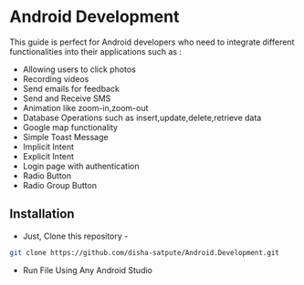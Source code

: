 # Android Development
This guide is perfect for Android developers who need to integrate different functionalities into 
their applications such as :
- Allowing users to click photos
- Recording videos
- Send emails for feedback
- Send and Receive SMS
- Animation like zoom-in,zoom-out
- Database Operations such as insert,update,delete,retrieve data
- Google map functionality
- Simple Toast Message
- Implicit Intent
- Explicit Intent
- Login page with authentication
- Radio Button
- Radio Group Button

## Installation
- Just, Clone this repository - 
````bash 
git clone https://github.com/disha-satpute/Android.Development.git
````
- Run File Using Any Android Studio 
